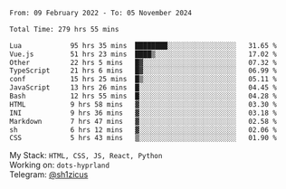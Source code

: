 <!--START_SECTION:waka-->

```txt
From: 09 February 2022 - To: 05 November 2024

Total Time: 279 hrs 55 mins

Lua            95 hrs 35 mins  ████████░░░░░░░░░░░░░░░░░   31.65 %
Vue.js         51 hrs 23 mins  ████▒░░░░░░░░░░░░░░░░░░░░   17.02 %
Other          22 hrs 5 mins   █▓░░░░░░░░░░░░░░░░░░░░░░░   07.32 %
TypeScript     21 hrs 6 mins   █▓░░░░░░░░░░░░░░░░░░░░░░░   06.99 %
conf           15 hrs 25 mins  █▒░░░░░░░░░░░░░░░░░░░░░░░   05.11 %
JavaScript     13 hrs 26 mins  █░░░░░░░░░░░░░░░░░░░░░░░░   04.45 %
Bash           12 hrs 55 mins  █░░░░░░░░░░░░░░░░░░░░░░░░   04.28 %
HTML           9 hrs 58 mins   ▓░░░░░░░░░░░░░░░░░░░░░░░░   03.30 %
INI            9 hrs 36 mins   ▓░░░░░░░░░░░░░░░░░░░░░░░░   03.18 %
Markdown       7 hrs 47 mins   ▓░░░░░░░░░░░░░░░░░░░░░░░░   02.58 %
sh             6 hrs 12 mins   ▓░░░░░░░░░░░░░░░░░░░░░░░░   02.06 %
CSS            5 hrs 43 mins   ▒░░░░░░░░░░░░░░░░░░░░░░░░   01.90 %
```

<!--END_SECTION:waka-->
My Stack: `HTML, CSS, JS, React, Python` <br>
Working on: `dots-hyprland` <br>
Telegram: [@sh1zicus](https://t.me/sh1zicus) 

